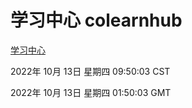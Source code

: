 # 学习中心 colearnhub
[学习中心](http://27.19.33.125:56308/colearnhub/)

2022年 10月 13日 星期四 09:50:03 CST

2022年 10月 13日 星期四 01:50:03 GMT
